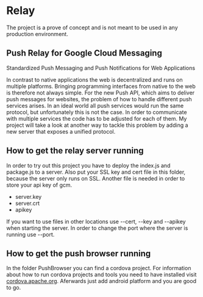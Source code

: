# Relay
The project is a prove of concept and is not meant to be used in any production environment.

## Push Relay for Google Cloud Messaging
Standardized Push Messaging and Push Notifications for Web Applications

In contrast to native applications the web is decentralized and runs on multiple platforms. Bringing programming interfaces from native to the web is therefore not always simple. For the new Push API, which aims to deliver push messages for websites, the problem of how to handle different push services arises. In an ideal world all push services would run the same protocol, but unfortunately this is not the case. In order to communicate with multiple services the code has to be adjusted for each of them. 
My project will take a look at another way to tackle this problem by adding a new server that exposes a unified protocol.

## How to get the relay server running

In order to try out this project you have to deploy the index.js and package.js to a server. Also put your SSL key and cert file in this folder, because the server only runs on SSL. Another file is needed in order to store your api key of gcm.

* server.key
* server.crt
* apikey

If you want to use files in other locations use --cert, --key and --apikey when starting the server.
In order to change the port where the server is running use --port.

## How to get the push browser running

In the folder PushBrowser you can find a cordova project. For information about how to run cordova projects and tools you need to have installed visit [cordova.apache.org](http://cordova.apache.org/). Aferwards just add android platform and you are good to go.

